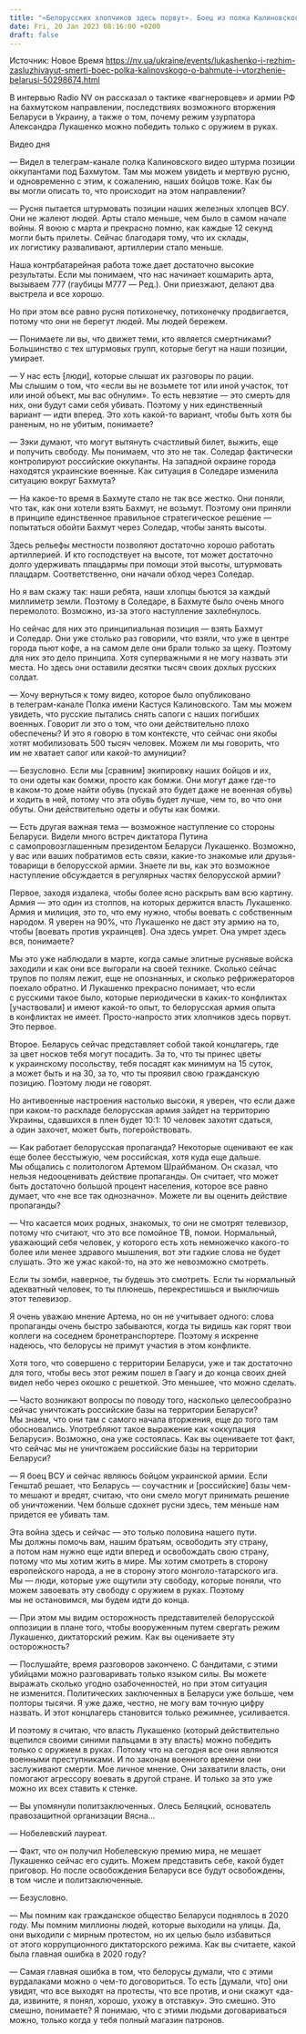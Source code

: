 ```yaml
---
title: "«Белорусских хлопчиков здесь порвут». Боец из полка Калиновского — о боях под Бахмутом, освобождении Украины, а затем — свержении Лукашенко"
date: Fri, 20 Jan 2023 08:16:00 +0200
draft: false
---
```

Источник: Новое Время https://nv.ua/ukraine/events/lukashenko-i-rezhim-zasluzhivayut-smerti-boec-polka-kalinovskogo-o-bahmute-i-vtorzhenie-belarusi-50298674.html


 В интервью Radio NV он рассказал о тактике «вагнеровцев» и армии РФ на бахмутском направлении, последствиях возможного вторжения Беларуси в Украину, а также о том, почему режим узурпатора Александра Лукашенко можно победить только с оружием в руках.

  Видео дня   

— Видел в телеграм-канале полка Калиновского видео штурма позиции оккупантами под Бахмутом. Там мы можем увидеть и мертвую русню, и одновременно с этим, к сожалению, наших бойцов тоже. Как бы вы могли описать то, что происходит на этом направлении?

— Русня пытается штурмовать позиции наших железных хлопцев ВСУ. Они не жалеют людей. Арты стало меньше, чем было в самом начале войны. Я воюю с марта и прекрасно помню, как каждые 12 секунд могли быть прилеты. Сейчас благодаря тому, что их склады, их логистику разваливают, артиллерии стало меньше. 

Наша контрбатарейная работа тоже дает достаточно высокие результаты. Если мы понимаем, что нас начинает кошмарить арта, вызываем 777 (гаубицы M777 — Ред.). Они приезжают, делают два выстрела и все хорошо. 

Но при этом все равно русня потихонечку, потихонечку продвигается, потому что они не берегут людей. Мы людей бережем. 

— Понимаете ли вы, что движет теми, кто является смертниками? Большинство с тех штурмовых групп, которые бегут на наши позиции, умирает.

— У нас есть [люди], которые слышат их разговоры по рации. Мы слышим о том, что «если вы не возьмете тот или иной участок, тот или иной объект, мы вас обнулим». То есть невзятие — это смерть для них, они будут сами себя убивать. Поэтому у них единственный вариант — идти вперед. Это хоть какой-то вариант, чтобы быть хотя бы раненым, но не убитым, понимаете?

— Зэки думают, что могут вытянуть счастливый билет, выжить, еще и получить свободу. Мы понимаем, что это не так. Соледар фактически контролируют российские оккупанты. На западной окраине города находятся украинские военные. Как ситуация в Соледаре изменила ситуацию вокруг Бахмута?

— На какое-то время в Бахмуте стало не так все жестко. Они поняли, что так, как они хотели взять Бахмут, не возьмут. Поэтому они приняли в принципе единственное правильное стратегическое решение — попытаться обойти Бахмут через Соледар, чтобы занять высоты. 

Здесь рельефы местности позволяют достаточно хорошо работать артиллерией. И кто господствует на высоте, тот может достаточно долго удерживать плацдармы при помощи этой высоты, штурмовать плацдарм. Соответственно, они начали обход через Соледар. 

Но я вам скажу так: наши ребята, наши хлопцы бьются за каждый миллиметр земли. Поэтому в Соледаре, в Бахмуте было очень много перемолото. Возможно, из-за этого наступление захлебнулось. 

Но сейчас для них это принципиальная позиция — взять Бахмут и Соледар. Они уже столько раз говорили, что взяли, что уже в центре города пьют кофе, а на самом деле они брали только за щеку. Поэтому для них это дело принципа. Хотя суперважными я не могу назвать эти места. Но здесь они оставили десятки тысяч своих дохлых русских солдат.

— Хочу вернуться к тому видео, которое было опубликовано в телеграм-канале Полка имени Кастуся Калиновского. Там мы можем увидеть, что русские пытались снять сапоги с наших погибших военных. Говорит ли это о том, что они действительно плохо обеспечены? И это я говорю в том контексте, что сейчас они якобы хотят мобилизовать 500 тысяч человек. Можем ли мы говорить, что им не хватает сапог или какой-то амуниции?

— Безусловно. Если мы [сравним] экипировку наших бойцов и их, то они одеты как бомжи, просто как бомжи. Они могут даже где-то в каком-то доме найти обувь (пускай это будет даже не военная обувь) и ходить в ней, потому что эта обувь будет лучше, чем то, во что они обуты. Они действительно одеты и обуты как бомжи.

— Есть другая важная тема — возможное наступление со стороны Беларуси. Видели много встреч диктатора Путина с самопровозглашенным президентом Беларуси Лукашенко. Возможно, у вас или ваших побратимов есть связи, какие-то знакомые или друзья-товарищи в белорусской армии. Знаете ли вы, как это возможное наступление обсуждается в регулярных частях белорусской армии?

Первое, заходя издалека, чтобы более ясно раскрыть вам всю картину. Армия — это один из столпов, на которых держится власть Лукашенко. Армия и милиция, это то, что ему нужно, чтобы воевать с собственным народом. Я уверен на 90%, что Лукашенко не даст эту армию на то, чтобы [воевать против украинцев]. Она здесь умрет. Она умрет здесь вся, понимаете? 

Мы это уже наблюдали в марте, когда самые элитные руснявые войска заходили и как они все выгорали на своей технике. Сколько сейчас трупов по полям лежит, еще не опознанных, и сколько рефрижераторов поехало обратно. И Лукашенко прекрасно понимает, что если с русскими такое было, которые периодически в каких-то конфликтах [участвовали] и имеют какой-то опыт, то белорусская армия опыта в конфликтах не имеет. Просто-напросто этих хлопчиков здесь порвут. Это первое.

Второе. Беларусь сейчас представляет собой такой концлагерь, где за цвет носков тебя могут посадить. За то, что ты принес цветы к украинскому посольству, тебя посадят как минимум на 15 суток, а может быть и на 30, за то, что ты проявил свою гражданскую позицию. Поэтому люди не говорят. 

Но антивоенные настроения настолько высоки, я уверен, что если даже при каком-то раскладе белорусская армия зайдет на территорию Украины, сдавшихся в плен будет 10:1: 10 человек захотят сдаться, а один захочет, может быть, погеройствовать.

— Как работает белорусская пропаганда? Некоторые оценивают ее как еще более бесстыжую, чем российская, хотя куда еще дальше. Мы общались с политологом Артемом Шрайбманом. Он сказал, что нельзя недооценивать действие пропаганды. Он считает, что может быть достаточно большой процент населения, которое все равно думает, что «не все так однозначно». Можете ли вы оценить действие пропаганды? 

— Что касается моих родных, знакомых, то они не смотрят телевизор, потому что считают, что это все помойное ТВ, помои. Нормальный, уважающий себя человек, у которого есть хоть немножечко какого-то более или менее здравого мышления, вот эти гадкие слова не будет слушать. Это же ужас какой-то, на это же невозможно смотреть.

Если ты зомби, наверное, ты будешь это смотреть. Если ты нормальный адекватный человек, то ты плюнешь, перекрестишься и выключишь этот телевизор. 

Я очень уважаю мнение Артема, но он не учитывает одного: слова пропаганды очень быстро забываются, когда ты видишь как горят твои коллеги на соседнем бронетранспортере. Поэтому я искренне надеюсь, что белорусы не примут участия в этом конфликте. 

Хотя того, что совершено с территории Беларуси, уже и так достаточно для того, чтобы весь этот режим пошел в Гаагу и до конца своих дней видел небо через окошко с решеткой. Это меньшее, что можно сделать.

— Часто возникают вопросы по поводу того, насколько целесообразно сейчас уничтожать российские базы на территории Беларуси? Мы знаем, что они там с самого начала вторжения, еще до того там обосновались. Употребляют такое выражение как «оккупация Беларуси». Возможно, она уже состоялась. Как вы оцениваете тот факт, что сейчас мы не уничтожаем российские базы на территории Беларуси?

— Я боец ВСУ и сейчас являюсь бойцом украинской армии. Если Генштаб решает, что Беларусь — соучастник и [российские] базы чем-то мешают и вредят, считаю, что они смело могут принимать решение об уничтожении. Чем больше сдохнет русни здесь, тем меньше нам придется ее убивать там.

Эта война здесь и сейчас — это только половина нашего пути. Мы должны помочь вам, нашим братьям, освободить эту страну, а потом нам нужно еще идти вперед и освобождать свою страну, потому что мы хотим жить в мире. Мы хотим смотреть в сторону европейского народа, а не в сторону этого монголо-татарского ига. Мы — люди, которые уже ощутили эту свободу, которые поняли, что можем завоевать эту свободу с оружием в руках. Поэтому мы не остановимся, мы будем идти до конца.

— При этом мы видим осторожность представителей белорусской оппозиции в плане того, чтобы вооруженным путем свергать режим Лукашенко, диктаторский режим. Как вы оцениваете эту осторожность?

— Послушайте, время разговоров закончено. С бандитами, с этими убийцами можно разговаривать только языком силы. Вы можете выражать сколько угодно озабоченностей, но при этом ситуация не изменится. Политических заключенных в Беларуси уже больше, чем полторы тысячи. Я уже даже, честно, не могу вам точную цифру назвать. И этот концлагерь становится только режимнее, усиливается. 

И поэтому я считаю, что власть Лукашенко (который действительно вцепился своими синими пальцами в эту власть) можно победить только с оружием в руках. Потому что на сегодня все они являются военными преступниками. И по законам военного времени они заслуживают смерти. Мое личное мнение. Они захватили власть, они помогают агрессору воевать в другой стране. И только за это уже можно их всех ставить к стенке.

— Вы упомянули политзаключенных. Олесь Беляцкий, основатель правозащитной организации Вясна…

— Нобелевский лауреат.

— Факт, что он получил Нобелевскую премию мира, не мешает Лукашенко сейчас его судить. Можем представить себе, какой будет приговор. Но после освобождения Беларуси все будут освобождены, в том числе и политзаключенные.

— Безусловно.

— Мы помним как гражданское общество Беларуси поднялось в 2020 году. Мы помним миллионы людей, которые выходили на улицы. Да, они выходили с мирным протестом, но их целью было избавиться от этого коррупционного диктаторского режима. Как вы считаете, какой была главная ошибка в 2020 году?

— Самая главная ошибка в том, что белорусы думали, что с этими вурдалаками можно о чем-то договориться. То есть [думали, что] они увидят, что все выходят на протесты, что все против, и они скажут «да-да, извините, я понял, хорошо, ухожу в отставку». Это смешно. Это смешно, понимаете? Я понимаю, что с этими людьми договариваться можно, только когда у тебя полный магазин патронов.
